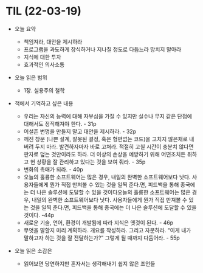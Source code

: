 # TIL (22-03-19)

- 오늘 요약
    - 책임져라, 대안을 제시하라
    - 프로그램을 과도하게 장식하거나 지나칠 정도로 다듬느라 망치지 말아라
    - 지식에 대한 투자
    - 효과적인 의사소통
    
- 오늘 읽은 범위
    - 1장. 실용주의 철학
    
- 책에서 기억하고 싶은 내용
    - 우리는 자신의 능력에 대해 자부심을 가질 수 있지만 실수나 무지 같은 단점에 대해서도 정직해져야 한다. - 31p
    - 어설픈 변명을 만들지 말고 대안을 제시하라. - 32p
    - 깨진 창문 (나쁜 설계, 잘못된 결정, 혹은 형편없는 코드)을 고치지 않은채로 내버려 두지 마라. 발견하자마자 바로 고쳐라. 적절히 고칠 시간이 충분치 않다면 판자로 덮는 것만이라도 하라. 더 이상의 손상을 예방하기 위해 어떤조치든 취하고 현 상황을 잘 관리하고 있다는 것을 보여 줘라. - 35p
    - 변화의 촉매가 되라. - 40p
    - 오늘의 훌륭한 소프트웨어는 많은 경우, 내일의 완벽한 소프트웨어보다 낫다. 사용자들에게 뭔가 직접 만져볼 수 있는 것을 일찍 준다.면, 피드백을 통해 종국에는 더 나은 솔루션에 도달할 수 있을 것이다오늘의 훌륭한 소프트웨어는 많은 경우, 내일의 완벽한 소프트웨어보다 낫다. 사용자들에게 뭔가 직접 만져볼 수 있는 것을 일찍 준다.면, 피드백을 통해 종국에는 더 나은 솔루션에 도달할 수 있을 것이다. -44p
    - 새로운 기술, 언어, 환경이 개발됨에 따라 지식은 옛것이 된다. - 46p
    - 무엇을 말할지 미리 계획하라. 개요를 작성하라. 그리고 자문하라. “이게 내가 말하고자 하는 것을 잘 전달하는가?” 그렇게 될 때까지 다듬어라. - 55p
    
- 오늘 읽은 소감은
    - 읽어보면 당연하지만 혼자서는 생각해내기 쉽지 않은 조언들
